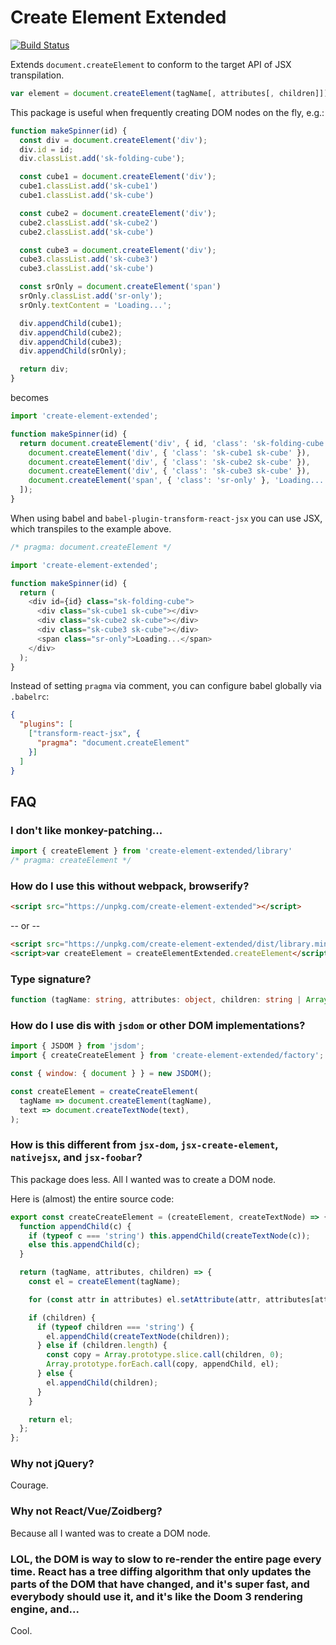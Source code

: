# Create Element Extended

[![Build Status](https://travis-ci.org/qwtel/create-element-extended.svg?branch=master)](https://travis-ci.org/qwtel/create-element-extended)

Extends `document.createElement` to conform to the target API of JSX transpilation.

```js
var element = document.createElement(tagName[, attributes[, children]])
```

This package is useful when frequently creating DOM nodes on the fly, e.g.:

```js
function makeSpinner(id) {
  const div = document.createElement('div');
  div.id = id;
  div.classList.add('sk-folding-cube');

  const cube1 = document.createElement('div');
  cube1.classList.add('sk-cube1')
  cube1.classList.add('sk-cube')

  const cube2 = document.createElement('div');
  cube2.classList.add('sk-cube2')
  cube2.classList.add('sk-cube')

  const cube3 = document.createElement('div');
  cube3.classList.add('sk-cube3')
  cube3.classList.add('sk-cube')

  const srOnly = document.createElement('span')
  srOnly.classList.add('sr-only');
  srOnly.textContent = 'Loading...';

  div.appendChild(cube1);
  div.appendChild(cube2);
  div.appendChild(cube3);
  div.appendChild(srOnly);

  return div;
}
```

becomes

```js
import 'create-element-extended';

function makeSpinner(id) {
  return document.createElement('div', { id, 'class': 'sk-folding-cube' }, [
    document.createElement('div', { 'class': 'sk-cube1 sk-cube' }),
    document.createElement('div', { 'class': 'sk-cube2 sk-cube' }),
    document.createElement('div', { 'class': 'sk-cube3 sk-cube' }),
    document.createElement('span', { 'class': 'sr-only' }, 'Loading...'),
  ]);
}
```

When using babel and `babel-plugin-transform-react-jsx` you can use JSX,
which transpiles to the example above.

```js
/* pragma: document.createElement */

import 'create-element-extended';

function makeSpinner(id) {
  return (
    <div id={id} class="sk-folding-cube">
      <div class="sk-cube1 sk-cube"></div>
      <div class="sk-cube2 sk-cube"></div>
      <div class="sk-cube3 sk-cube"></div>
      <span class="sr-only">Loading...</span>
    </div>
  );
}
```


Instead of setting `pragma` via comment, you can configure babel globally via `.babelrc`:

```json
{
  "plugins": [
    ["transform-react-jsx", {
      "pragma": "document.createElement"
    }]
  ]
}
```

## FAQ
### I don't like monkey-patching...
```js
import { createElement } from 'create-element-extended/library'
/* pragma: createElement */
```

### How do I use this without webpack, browserify?
```html
<script src="https://unpkg.com/create-element-extended"></script>
```
-- or --

```html
<script src="https://unpkg.com/create-element-extended/dist/library.min.js"></script>
<script>var createElement = createElementExtended.createElement</script>
```

### Type signature?
```ts
function (tagName: string, attributes: object, children: string | Array<Element | string>): Element
```

### How do I use dis with `jsdom` or other DOM implementations?
```js
import { JSDOM } from 'jsdom';
import { createCreateElement } from 'create-element-extended/factory';

const { window: { document } } = new JSDOM();

const createElement = createCreateElement(
  tagName => document.createElement(tagName),
  text => document.createTextNode(text),
);
```

### How is this different from `jsx-dom`, `jsx-create-element`, `nativejsx`, and `jsx-foobar`?
This package does less. All I wanted was to create a DOM node.

Here is (almost) the entire source code:

```js
export const createCreateElement = (createElement, createTextNode) => {
  function appendChild(c) {
    if (typeof c === 'string') this.appendChild(createTextNode(c));
    else this.appendChild(c);
  }

  return (tagName, attributes, children) => {
    const el = createElement(tagName);

    for (const attr in attributes) el.setAttribute(attr, attributes[attr]);

    if (children) {
      if (typeof children === 'string') {
        el.appendChild(createTextNode(children));
      } else if (children.length) {
        const copy = Array.prototype.slice.call(children, 0);
        Array.prototype.forEach.call(copy, appendChild, el);
      } else {
        el.appendChild(children);
      }
    }

    return el;
  };
};
```

### Why not jQuery?
Courage.

### Why not React/Vue/Zoidberg?
Because all I wanted was to create a DOM node.

### LOL, the DOM is way to slow to re-render the entire page every time. React has a tree diffing algorithm that only updates the parts of the DOM that have changed, and it's super fast, and everybody should use it, and it's like the Doom 3 rendering engine, and...
Cool.
